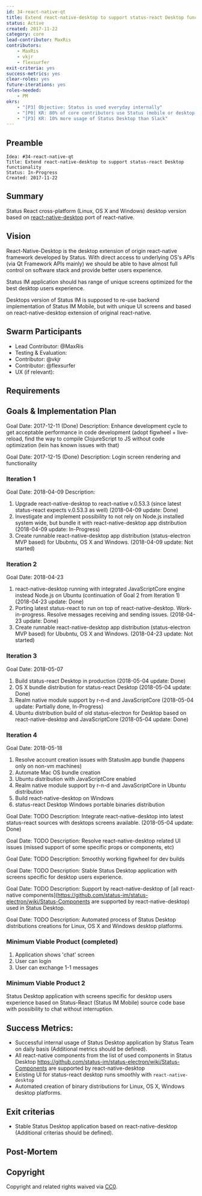 ```yaml
---
id: 34-react-native-qt
title: Extend react-native-desktop to support status-react Desktop functionality
status: Active
created: 2017-11-22
category: core
lead-contributor: MaxRis
contributors:
    - MaxRis
    - vkjr
    - flexsurfer
exit-criteria: yes
success-metrics: yes
clear-roles: yes
future-iterations: yes
roles-needed:
    - PM
okrs:
    - "[P3] Objective: Status is used everyday internally"
    - "[P0] KR: 80% of core contributors use Status (mobile or desktop) every workday"
    - "[P3] KR: 10% more usage of Status Desktop than Slack"
---
```


## Preamble

    Idea: #34-react-native-qt
    Title: Extend react-native-desktop to support status-react Desktop functionality
    Status: In-Progress
    Created: 2017-11-22


## Summary
Status React cross-platform (Linux, OS X and Windows) desktop version based on [react-native-desktop](https://github.com/status-im/react-native-desktop/) port of react-native.

## Vision
React-Native-Desktop is the desktop extension of origin react-native framework developed by Status. With direct access to underlying OS's APIs (via Qt Framework APIs mainly) we should be able to have almost full control on software stack and provide better users experience.

Status IM application should has range of unique screens optimized for the best desktop users experience.

Desktops version of Status IM is supposed to re-use backend implementation of Status IM Mobile, but with unique UI screens and based on react-native-desktop extension of original react-native.

## Swarm Participants
- Lead Contributor: @MaxRis
- Testing & Evaluation:
- Contributor: @vkjr
- Contributor: @flexsurfer
- UX (if relevant):

## Requirements


## Goals & Implementation Plan

Goal Date: 2017-12-11 (Done)
Description: Enhance development cycle to get acceptable performance in code development (adopt figwheel + live-reload, find the way to compile ClojureScript to JS without code optimization (lein has known issues with that)

Goal Date: 2017-12-15 (Done)
Description: Login screen rendering and functionality

### Iteration 1
Goal Date: 2018-04-09
Description:
1. Upgrade react-native-desktop to react-native v.0.53.3 (since latest status-react expects  v.0.53.3 as well) (2018-04-09 update: Done)
2. Investigate and implement possibility to not rely on Node.js installed system wide, but bundle it with react-native-desktop app distribution (2018-04-09 update: In-Progress)
3. Create runnable react-native-desktop app distribution (status-electron MVP based) for Ububntu, OS X and Windows. (2018-04-09 update: Not started)

### Iteration 2
Goal Date: 2018-04-23
1. react-native-desktop running with integrated JavaScriptCore engine instead Node.js on Ubuntu (continuation of Goal 2 from Iteration 1) (2018-04-23 update: Done)
2. Porting latest status-react to run on top of react-native-desktop. Work-in-progress. Resolve messages receiving and sending issues. (2018-04-23 update: Done)
3. Create runnable react-native-desktop app distribution (status-electron MVP based) for Ububntu, OS X and Windows. (2018-04-23 update: Not started)

### Iteration 3
Goal Date: 2018-05-07
1. Build status-react Desktop in production (2018-05-04 update: Done)
2. OS X bundle distribution for status-react Desktop (2018-05-04 update: Done)
3. Realm native module support by r-n-d and JavaScriptCore (2018-05-04 update: Partially done, In-Progress)
4. Ubuntu distribution build of old status-electron for Desktop based on react-native-desktop and JavaScriptCore (2018-05-04 update: Done)

### Iteration 4
Goal Date: 2018-05-18
1. Resolve account creation issues with StatusIm.app bundle (happens only on non-vm machines)
2. Automate Mac OS bundle creation
3. Ubuntu distribution with JavaScriptCore enabled
4. Realm native module support by r-n-d and JavaScriptCore in Ubuntu distribution
5. Build react-native-desktop on Windows
6. status-react Desktop Windows portable binaries distribution

Goal Date: TODO
Description: Integrate react-native-desktop into latest status-react sources with desktops screens available. (2018-05-04 update: Done)

Goal Date: TODO
Description: Resolve react-native-desktop related UI issues (missed support of some specific props or components, etc)

Goal Date: TODO
Description: Smoothly working figwheel for dev builds

Goal Date: TODO
Description: Stable Status Desktop application with screens specific for desktop users experience.

Goal Date: TODO
Description: Support by react-native-desktop of [all react-native components](https://github.com/status-im/status-electron/wiki/Status-Components are supported by react-native-desktop) used in Status Desktop.

Goal Date: TODO
Description: Automated process of Status Desktop distributions creations for Linux, OS X and Windows desktop platforms.

### Minimum Viable Product (completed)

1. Application shows 'chat' screen
2. User can login
3. User can exchange 1-1 messages

### Minimum Viable Product 2

Status Desktop application with screens specific for desktop users experience based on Status-React (Status IM Mobile) source code base with possibility to chat without interruption.

## Success Metrics:

- Successful internal usage of Status Desktop application by Status Team on daily basis (Additional metrics should be defined).
- All react-native components from the list of used components in Status Desktop https://github.com/status-im/status-electron/wiki/Status-Components are supported by react-native-desktop
- Existing UI for status-react desktop runs smoothly with `react-native-desktop`
- Automated creation of binary distributions for Linux, OS X, Windows desktop platforms.

## Exit criterias
- Stable Status Desktop application based on react-native-desktop (Additional criterias should be defined).

## Post-Mortem

## Copyright
Copyright and related rights waived via [CC0](https://creativecommons.org/publicdomain/zero/1.0/).
